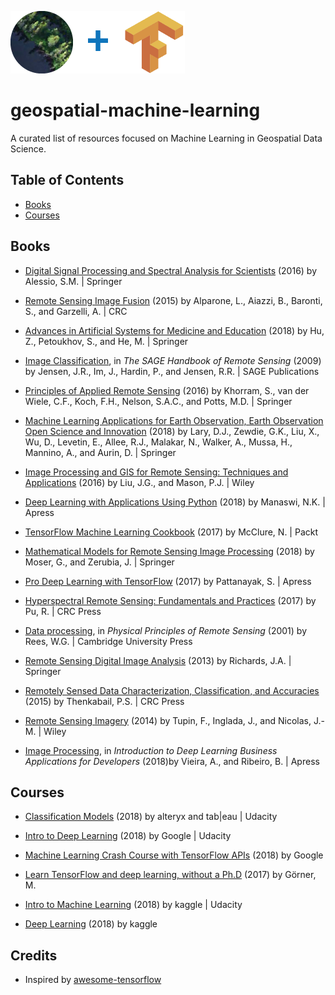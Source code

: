 ![](./img/deepVector_GeospatialMachineLearning_2018_banner02_100.png)
# geospatial-machine-learning

A curated list of resources focused on Machine Learning in Geospatial Data Science.



## Table of Contents
* [Books](##Books)
* [Courses](##Courses)


## Books

* [Digital Signal Processing and Spectral Analysis for Scientists](http://dx.doi.org/10.1007/978-3-319-25468-5) (2016) by Alessio, S.M. | Springer

* [Remote Sensing Image Fusion](https://www.crcpress.com/9781466587496) (2015) by Alparone, L., Aiazzi, B., Baronti, S., and Garzelli, A. | CRC

* [Advances in Artificial Systems for Medicine and Education](http://dx.doi.org/10.1007/978-3-319-67349-3) (2018) by Hu, Z., Petoukhov, S., and He, M. | Springer

* [Image Classification](http://dx.doi.org/10.4135/9780857021052), in *The SAGE Handbook of Remote Sensing* (2009) by Jensen, J.R., Im, J., Hardin, P., and Jensen, R.R. | SAGE Publications

* [Principles of Applied Remote Sensing](http://dx.doi.org/10.1007/978-3-319-22560-9) (2016) by Khorram, S., van der Wiele, C.F., Koch, F.H., Nelson, S.A.C., and Potts, M.D. | Springer

* [Machine Learning Applications for Earth Observation, Earth Observation Open Science and Innovation](http://dx.doi.org/10.1007/978-3-319-65633-5_8) (2018) by Lary, D.J., Zewdie, G.K., Liu, X., Wu, D., Levetin, E., Allee, R.J., Malakar, N., Walker, A., Mussa, H., Mannino, A., and Aurin, D. | Springer

* [Image Processing and GIS for Remote Sensing: Techniques and Applications](http://dx.doi.org/10.1002/9781118724194) (2016) by Liu, J.G., and Mason, P.J. | Wiley

* [Deep Learning with Applications Using Python](http://www.apress.com/9781484235157) (2018) by Manaswi, N.K. | Apress

* [TensorFlow Machine Learning Cookbook](https://www.packtpub.com/big-data-and-business-intelligence/tensorflow-machine-learning-cookbook) (2017) by McClure, N. | Packt

* [Mathematical Models for Remote Sensing Image Processing](http://dx.doi.org/10.1007/978-3-319-66330-2) (2018) by Moser, G., and Zerubia, J. | Springer

* [Pro Deep Learning with TensorFlow](http://dx.doi.org/10.1007/978-1-4842-3096-1) (2017) by Pattanayak, S. | Apress

* [Hyperspectral Remote Sensing: Fundamentals and Practices](https://www.crcpress.com/9781138747173) (2017) by Pu, R. | CRC Press

* [Data processing](http://www.cambridge.org/9780521669481), in *Physical Principles of Remote Sensing* (2001) by Rees, W.G. | Cambridge University Press

* [Remote Sensing Digital Image Analysis](http://dx.doi.org/10.1007/978-3-642-30062-2) (2013) by Richards, J.A. | Springer

* [Remotely Sensed Data Characterization, Classification, and Accuracies](https://www.crcpress.com/9781482217865) (2015) by Thenkabail, P.S. | CRC Press

* [Remote Sensing Imagery](http://dx.doi.org/10.1002/9781118899106) (2014) by Tupin, F., Inglada, J., and Nicolas, J.-M. | Wiley

* [Image Processing](http://dx.doi.org/10.1007/978-1-4842-3453-2_4), in *Introduction to Deep Learning Business Applications for Developers* (2018)by Vieira, A., and Ribeiro, B. | Apress

## Courses

* [Classification Models](https://www.udacity.com/course/classification-models--ud978) (2018) by alteryx and tab|eau | Udacity

* [Intro to Deep Learning](https://www.udacity.com/course/deep-learning--ud730) (2018) by Google | Udacity

* [Machine Learning Crash Course with TensorFlow APIs](https://developers.google.com/machine-learning/crash-course/) (2018) by Google

* [Learn TensorFlow and deep learning, without a Ph.D](https://cloud.google.com/blog/big-data/2017/01/learn-tensorflow-and-deep-learning-without-a-phd) (2017) by Görner, M.

* [Intro to Machine Learning](https://www.udacity.com/course/intro-to-machine-learning--ud120) (2018) by kaggle | Udacity

* [Deep Learning](https://www.kaggle.com/learn/deep-learning) (2018) by kaggle

## Credits
- Inspired by [awesome-tensorflow](https://github.com/jtoy/awesome-tensorflow)
